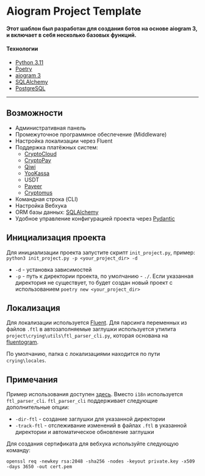 # Aiogram Project Template

#### Этот шаблон был разработан для создания ботов на основе aiogram 3, и включает в себя несколько базовых функций.

#### Технологии

- [Python 3.11](https://www.python.org/downloads/)
- [Poetry](https://python-poetry.org/docs/#installation)
- [aiogram 3](https://github.com/aiogram/aiogram/tree/dev-3.x)
- [SQLAlchemy](https://github.com/sqlalchemy/sqlalchemy/)
- [PostgreSQL](https://www.postgresql.org/download/)

___

## Возможности

- Административная панель
- Промежуточное программное обеспечение (Middleware)
- Настройка локализации через Fluent
- Поддержка платёжных систем:
  - [CryptoCloud](https://cryptocloud.plus/)
  - [CryptoPay](https://github.com/LulzLoL231/pyCryptoPayAPI)
  - [Qiwi](https://qiwi.com/p2p-admin/api/)
  - [YooKassa](https://yookassa.ru/developers/)
  - USDT
  - [Payeer](https://payeer.com/)
  - [Cryptomus](https://cryptomus.com/)
- Командная строка (CLI)
- Настройка Вебхука
- ORM базы данных: [SQLAlchemy](https://github.com/sqlalchemy/sqlalchemy/)
- Удобное управление конфигурацией проекта через [Pydantic](https://github.com/pydantic/pydantic)

## Инициализация проекта

Для инициализации проекта запустите скрипт `init_project.py`, пример: `python3 init_project.py -p <your_project_dir> -d`

- `-d` - установка зависимостей
- `-p` - путь к директории проекта, по умолчанию - `./`. Если указанная директория не существует, то будет создан новый
  проект с использованием `poetry new <your_project_dir>`

## Локализация

Для локализации используется [Fluent](https://projectfluent.org/fluent/guide/). Для парсинга переменных из файлов `.ftl`
в автозаполняемые заглушки используется утилита `project\crying\utils\ftl_parser_cli.py`, которая основана
на [fluentogram](https://github.com/Arustinal/fluentogram).

По умолчанию, папка с локализациями находится по пути `crying\locales`.

## Примечания

Пример использования доступен [здесь](https://github.com/Arustinal/fluentogram/blob/main/example/TypingGenerator.md).
Вместо `i18n` используется `ftl_parser_cli`. `ftl_parser_cli` поддерживает следующие дополнительные опции:

- `-dir-ftl` - создание заглушки для указанной директории
- `-track-ftl` - отслеживание изменений в файлах `.ftl` в указанной директории и автоматическое обновление заглушки

Для создания сертификата для вебхука используйте следующую команду:

`openssl req -newkey rsa:2048 -sha256 -nodes -keyout private.key -x509 -days 3650 -out cert.pem`